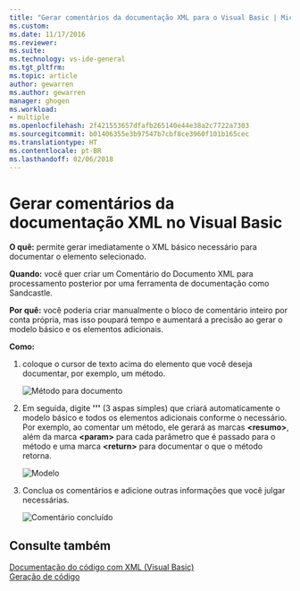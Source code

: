 ```yaml
---
title: "Gerar comentários da documentação XML para o Visual Basic | Microsoft Docs"
ms.custom: 
ms.date: 11/17/2016
ms.reviewer: 
ms.suite: 
ms.technology: vs-ide-general
ms.tgt_pltfrm: 
ms.topic: article
author: gewarren
ms.author: gewarren
manager: ghogen
ms.workload:
- multiple
ms.openlocfilehash: 2f421553657dfafb265140e44e38a2c7722a7303
ms.sourcegitcommit: b01406355e3b97547b7cbf8ce3960f101b165cec
ms.translationtype: HT
ms.contentlocale: pt-BR
ms.lasthandoff: 02/06/2018
---
```

# <a name="generate-xml-documentation-comments-in-visual-basic"></a>Gerar comentários da documentação XML no Visual Basic

**O quê:** permite gerar imediatamente o XML básico necessário para documentar o elemento selecionado. 

**Quando:** você quer criar um Comentário do Documento XML para processamento posterior por uma ferramenta de documentação como Sandcastle.

**Por quê:** você poderia criar manualmente o bloco de comentário inteiro por conta própria, mas isso poupará tempo e aumentará a precisão ao gerar o modelo básico e os elementos adicionais. 

**Como:**

1. coloque o cursor de texto acima do elemento que você deseja documentar, por exemplo, um método.

   ![Método para documento](media/doc-highlight-vb.png)

1. Em seguida, digite **'''** (3 aspas simples) que criará automaticamente o modelo básico e todos os elementos adicionais conforme o necessário.  Por exemplo, ao comentar um método, ele gerará as marcas **\<resumo\>**, além da marca **\<param\>** para cada parâmetro que é passado para o método e uma marca **\<return\>** para documentar o que o método retorna.

   ![Modelo](media/doc-preview-vb.png)

1. Conclua os comentários e adicione outras informações que você julgar necessárias.

   ![Comentário concluído](media/doc-result-vb.png)

## <a name="see-also"></a>Consulte também

[Documentação do código com XML (Visual Basic)](/dotnet/visual-basic/programming-guide/program-structure/documenting-your-code-with-xml)  
[Geração de código](../code-generation-in-visual-studio.md)